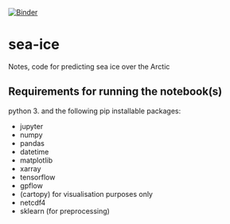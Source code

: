 [![Binder](https://mybinder.org/badge_logo.svg)](https://mybinder.org/v2/gh/fruzsinaagocs/sea-ice/master?filepath=https%3A%2F%2Fgithub.com%2Ffruzsinaagocs%2Fsea-ice%2Fblob%2Fmaster%2Fsea-ice-prediction-gpflow.ipynb)

# sea-ice
Notes, code for predicting sea ice over the Arctic

## Requirements for running the notebook(s)
 
python 3. and the following pip installable packages:

- jupyter
- numpy
- pandas
- datetime
- matplotlib
- xarray
- tensorflow
- gpflow
- (cartopy) for visualisation purposes only
- netcdf4
- sklearn (for preprocessing)
